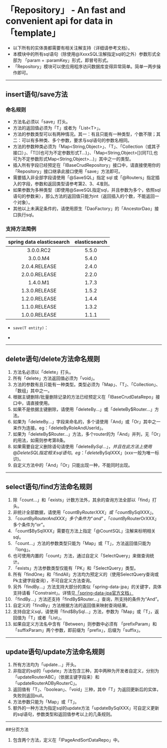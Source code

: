 # 「Repository」 - An fast and convenient api for data in 「template」
+ 以下所有的实体类都需要有相关注解支持（详细请参考文档）。
+ 本模块中的所有sql语句（除使用@XxxxSQL注解指定sql的之外）参数形式全部为 「param = :paramKey」形式，即冒号形式。
+ 「Repository」模块可以使应用程序访问数据库变得异常简单。简单一两步操作即可。
---
## insert语句/save方法
### 命名规则
+ 方法名必须以「save」打头。
+ 方法的返回值必须为「T」或者为「List\<T\>」。
+ 方法的参数类型可以有两种情况。其一：有且只能有一种类型，个数不限；其二：可以有多种类、多个参数，要求与sql语句的参数名相同。
+ 方法的参数种类必须为「Map<String,Object>」、「T」、「Collection<T>（或其子接口）」、「T\[](也可为不定参数形式T...)」、「Map<String,Object>\[](同T[],也可为不定参数形式Map<String,Object>...)」其中之一的类型。
+ 插入所有字段已经预定在「IBaseCrudRepository」接口中，请直接使用你的「Repository」接口继承此接口使用「save」方法即可。
+ 需要插入非全部字段请使用「@SaveSQL」指定 sql 或「@Routers」指定插入的字段，参数和返回类型请参考第2、3、4准则。
+ 如果参数为多种类型（即使用@SaveSQL指定sql，并且参数为多个，依照sql语句的参数来），那么方法的返回值只能为int（返回插入的个数，不能返回一个对象）。
+ 其他以上未满足条件的，请使用原生「DaoFactory」的「AncestorDao」接口执行sql。
### 支持方法简例

|   spring data elasticsearch         | elasticsearch |
|:-----------------------------------:|:-------------:|
|           3.0.0.RC2                 |      5.5.0    |
|           3.0.0.M4                  |      5.4.0    |
|           2.0.4.RELEASE             |      2.4.0    |
|           2.0.0.RELEASE             |      2.2.0    |
|           1.4.0.M1                  |      1.7.3    |
|           1.3.0.RELEASE             |      1.5.2    |
|           1.2.0.RELEASE             |      1.4.4    |
|           1.1.0.RELEASE             |      1.3.2    |
|           1.0.0.RELEASE             |      1.1.1    |
+ `save(T entity)`：
- 
---
## delete语句/delete方法命名规则
1. 方法名必须以「delete」打头。
2. 所有「delete」方法返回值必须为「void」。
3. 方法的参数有且只能有一种类型。类型必须为「Map」、「T」、「Collection」、「数组」其中之一。
4. 根据主键删除/批量删除记录的方法已经预定义在「IBaseCrudDataRepo」接口中，请直接使用。
5. 如果不是依据主键删除，请使用「deleteBy...」或「deleteBy$Router...」方法。
6. 如果为「deleteBy...」字段来命名的，多个请使用「And」或「Or」其中之一来作为连接。eg：「deleteByRoleAndUserId」。
7. 如果为「deleteBy$Router...」方法，多个router的为「And」并列，无「Or」的用法，如需则参考第8条。
8. 如果需要自定义删除语句请使用「delete$BySql...」，并且在此方法上使用@DeleteSQL指定相关sql语句。eg：「delete$BySqlXXX」(xxx一般为唯一标识)。
9. 自定义方法中的「And」「Or」只能出现一种，不能同时出现。
---
## select语句/find方法命名规则
1. 除「count...」和「exists」计数方法外，其余的查询方法全部以「find」打头。
2. 非统计全部数据，请使用「countBy$RouterXXX」或「count$BySqlXXX」。
3. 「countBy$RouterAndXXX」多个条件为“and”，「countBy$RouterOrXXX」多个条件为“or”。
4. 「count$BySqlXXX」需要在方法上指定「@CountSQL」注解来标明相关sql。
5. 「count...」方法的参数类型只能为「Map」或「T」，方法返回值只能为「long」。
6. 也可使用内置的「count」方法，通过自定义「SelectQuery」来做查询统计。
7. 「exists」方法参数类型仅能有「PK」和「SelectQuery」类型。
8. 所有「findOne」和「findAll」方法均为预定义的（使用SelectQuery查询或Pk主键字段查询），不可自定义方法查询。
9. 另外「findBy...」方法支持大部分的类似「spring-data-jpa」的关键字，具体支持请看「Constraint」。详情见[「spring-data-jpa官方文档」](https://docs.spring.io/spring-data/jpa/docs/2.0.1.RELEASE/reference/html/#jpa.query-methods.query-creation)
10. 「findBy...」方法还支持「findBy$Router...」查询，所支持的条件为“And”。
11. 自定义的「findBy」方法根据方法的返回值来映射查询结果。
12. 支持自定义sql，请使用「find$BySql...」方法，参数为「Map」或「T」，返回值为「T」或者「List<T>」。
13. 如果自定义方法名中含有「Between」则参数中必须有 「prefixParam」和「suffixParam」两个参数，即前缀为「prefix」，后缀为「suffix」。
---
## update语句/update方法命名规则
1. 所有方法均为「update...」开头。
2. 非指定的sql的「update」方法包含三种，其中两种为开发者自定义，分别为「updateRouterABC」（依据主键字段来）和「updateRouterADByRouterC」。
3. 返回值有「T」、「boolean」、「void」三种，其中「T」为返回更新后的实体，失败则返回null。
4. 方法参数只能为「Map」或「T」。
5. 额外的一种方法为指定sql的update方法「updateBySqlXXX」可自定义更新的sql语句，参数类型和返回值参考以上的几条规则。
---
##分页方法
1. 包含两个方法，定义在「IPageAndSortDataRepo」中。
